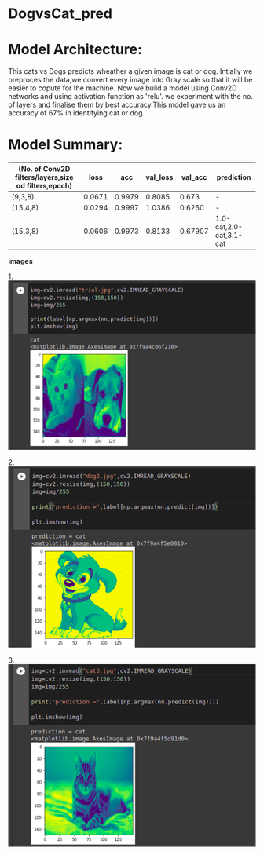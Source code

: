 # DogvsCat_pred
# Model Architecture:
This cats vs Dogs predicts wheather a given image is cat or dog. Intially we preproces the data,we convert every image into Gray scale so that it will be easier to copute for the machine. Now we build a model using Conv2D networks and using activation function as 'relu'. we experiment with the no. of layers and finalise them by best accuracy.This model gave us an accuracy of 67% in identifying cat or dog.



# Model Summary:



|(No. of Conv2D filters/layers,size od filters,epoch)    |loss|acc| val_loss|val_acc| prediction
| ---- |------| ----|---|---|---
| (9,3,8)  |0.0671           |0.9979    |  0.8085      | 0.673  |  -
| (15,4,8)         |0.0294    |   0.9997     | 1.0386    |0.6260    |-
| (15,3,8) |   0.0606     | 0.9973          |0.8133         |0.67907   | 1.0-cat,2.0-cat,3.1-cat

**images**

1.![](https://github.com/sravanv-git/DogvsCat_pred/blob/main/images/dogvscat1.png)   

2.![](https://github.com/sravanv-git/DogvsCat_pred/blob/main/images/dogvscat2.png)

3.![](https://github.com/sravanv-git/DogvsCat_pred/blob/main/images/dogvscat3.png)
